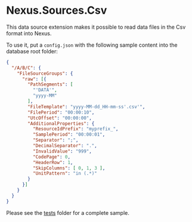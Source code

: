 # Nexus.Sources.Csv

This data source extension makes it possible to read data files in the Csv format into Nexus.

To use it, put a `config.json` with the following sample content into the database root folder:

```json
{
  "/A/B/C": {
    "FileSourceGroups": {
      "raw": [{
        "PathSegments": [
          "'DATA'",
          "yyyy-MM"
        ],
        "FileTemplate": "yyyy-MM-dd_HH-mm-ss'.csv'",
        "FilePeriod": "00:00:10",
        "UtcOffset": "00:00:00",
        "AdditionalProperties": {
          "ResourceIdPrefix": "myprefix_",
          "SamplePeriod": "00:00:01",
          "Separator": ";",
          "DecimalSeparator": ".",
          "InvalidValue": "999",
          "CodePage": 0,
          "HeaderRow": 1,
          "SkipColumns": [ 0, 1, 3 ],
          "UnitPattern": "in (.*)"
        }
      }]
    }
  }
}
```

Please see the [tests](tests/Nexus.Sources.Csv.Tests) folder for a complete sample.